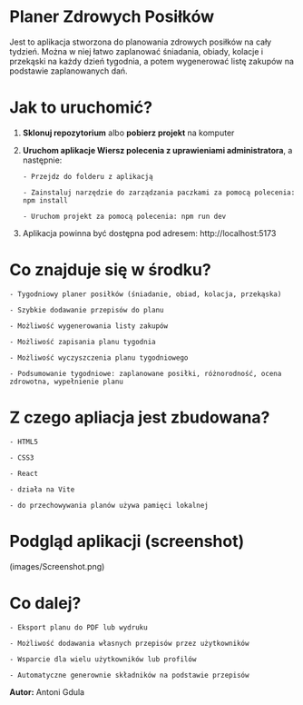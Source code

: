 # Planer Zdrowych Posiłków

Jest to aplikacja stworzona do planowania zdrowych posiłków na cały tydzień. Można w niej łatwo zaplanować śniadania, obiady, kolacje i przekąski na każdy dzień tygodnia, a potem wygenerować listę zakupów na podstawie zaplanowanych dań.

# Jak to uruchomić?

1.  **Sklonuj repozytorium** albo **pobierz projekt** na komputer
2.  **Uruchom aplikacje Wiersz polecenia z uprawieniami administratora**, a następnie:

        - Przejdz do folderu z aplikacją

        - Zainstaluj narzędzie do zarządzania paczkami za pomocą polecenia: npm install

        - Uruchom projekt za pomocą polecenia: npm run dev

3. Aplikacja powinna być dostępna pod adresem: http://localhost:5173

# Co znajduje się w środku?

    - Tygodniowy planer posiłków (śniadanie, obiad, kolacja, przekąska)

    - Szybkie dodawanie przepisów do planu

    - Możliwość wygenerowania listy zakupów

    - Możliwość zapisania planu tygodnia

    - Możliwość wyczyszczenia planu tygodniowego

    - Podsumowanie tygodniowe: zaplanowane posiłki, różnorodność, ocena zdrowotna, wypełnienie planu

# Z czego apliacja jest zbudowana?

    - HTML5

    - CSS3

    - React

    - działa na Vite

    - do przechowywania planów używa pamięci lokalnej

# Podgląd aplikacji (screenshot)

(images/Screenshot.png)

# Co dalej?

    - Eksport planu do PDF lub wydruku

    - Możliwość dodawania własnych przepisów przez użytkowników

    - Wsparcie dla wielu użytkowników lub profilów

    - Automatyczne generownie składników na podstawie przepisów

**Autor:** Antoni Gdula
